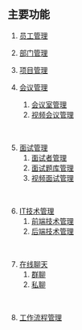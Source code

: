 ## 主要功能

1. [员工管理](detail/employee.md)


2. [部门管理](detail/department.md)


3. [项目管理](detail/project.md)


4. [会议管理](detail/conference.md)
    1. [会议室管理](detail/conferenceRoom.md)
    2. [视频会议管理](detail/videoconferencing.md)

<br/>
   
5. [面试管理](detail/interview.md)
    1. [面试者管理](detail/interviewee.md)
    2. [面试题库管理](detail/interviewQuestion.md)
    3. [视频面试管理](detail/videoInterview.md)

<br/>

6. [IT技术管理](detail/technology.md)
    1. [前端技术管理](detail/viewTechnology.md)
    2. [后端技术管理](detail/serviceTechnology.md)

<br/>

7. [在线聊天](detail/onlineChat.md)
    1. [群聊](detail/groupChat.md)
    2. [私聊](detail/privateChat.md)

<br/>

8. [工作流程管理](detail/flow.md)
